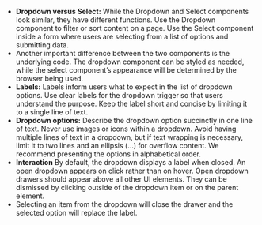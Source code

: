 - **Dropdown versus Select:** While the Dropdown and Select components look similar, they have different functions. Use the Dropdown component to filter or sort content on a page. Use the Select component inside a form where users are selecting from a list of options and submitting data.
- Another important difference between the two components is the underlying code. The dropdown component can be styled as needed, while the select component’s appearance will be determined by the browser being used.
- **Labels:** Labels inform users what to expect in the list of dropdown options. Use clear labels for the dropdown trigger so that users understand the purpose. Keep the label short and concise by limiting it to a single line of text.
- **Dropdown options:** Describe the dropdown option succinctly in one line of text. Never use images or icons within a dropdown. Avoid having multiple lines of text in a dropdown, but if text wrapping is necessary, limit it to two lines and an ellipsis (…) for overflow content. We recommend presenting the options in alphabetical order.
- **Interaction** By default, the dropdown displays a label when closed. An open dropdown appears on click rather than on hover. Open dropdown drawers should appear above all other UI elements. They can be dismissed by clicking outside of the dropdown item or on the parent element.
- Selecting an item from the dropdown will close the drawer and the selected option will replace the label.
